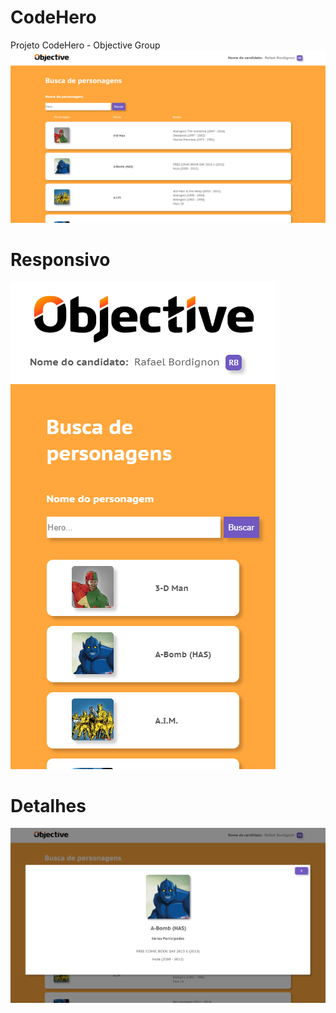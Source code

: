# CodeHero
Projeto CodeHero - Objective Group
![](https://github.com/orafasb/CodeHero/blob/master/01.PNG?raw=true)

# Responsivo
![](https://github.com/orafasb/CodeHero/blob/master/04.PNG?raw=true)

# Detalhes
![](https://github.com/orafasb/CodeHero/blob/master/02.PNG?raw=true)
